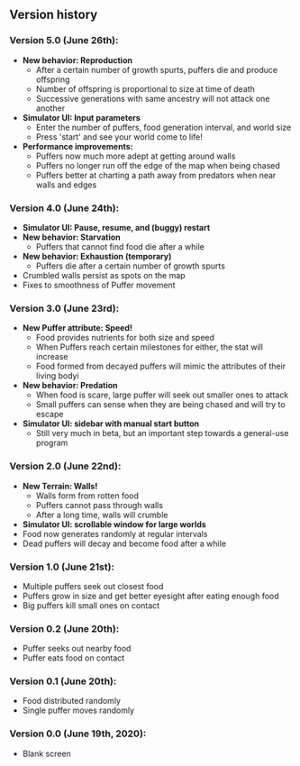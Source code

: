## Version history

### Version 5.0 (June 26th):
  - **New behavior: Reproduction**
    - After a certain number of growth spurts, puffers die and produce offspring 
    - Number of offspring is proportional to size at time of death
    - Successive generations with same ancestry will not attack one another
  - **Simulator UI: Input parameters**
    - Enter the number of puffers, food generation interval, and world size
    - Press 'start' and see your world come to life!
  - **Performance improvements:**
    - Puffers now much more adept at getting around walls
    - Puffers no longer run off the edge of the map when being chased
    - Puffers better at charting a path away from predators when near walls and edges

### Version 4.0 (June 24th):
  - **Simulator UI: Pause, resume, and (buggy) restart**
  - **New behavior: Starvation**
    - Puffers that cannot find food die after a while
  - **New behavior: Exhaustion (temporary)**
    - Puffers die after a certain number of growth spurts
  - Crumbled walls persist as spots on the map
  - Fixes to smoothness of Puffer movement

### Version 3.0 (June 23rd):
  - **New Puffer attribute: Speed!**
    - Food provides nutrients for both size and speed
    - When Puffers reach certain milestones for either, the stat will increase
    - Food formed from decayed puffers will mimic the attributes of their living bodyi
  - **New behavior: Predation**
    - When food is scare, large puffer will seek out smaller ones to attack
    - Small puffers can sense when they are being chased and will try to escape
  - **Simulator UI: sidebar with manual start button**
    - Still very much in beta, but an important step towards a general-use program

### Version 2.0 (June 22nd):
  - **New Terrain: Walls!**
    - Walls form from rotten food
    - Puffers cannot pass through walls
    - After a long time, walls will crumble
  - **Simulator UI: scrollable window for large worlds**
  - Food now generates randomly at regular intervals
  - Dead puffers will decay and become food after a while

### Version 1.0 (June 21st):
  - Multiple puffers seek out closest food
  - Puffers grow in size and get better eyesight after eating enough food
  - Big puffers kill small ones on contact

### Version 0.2 (June 20th):
  - Puffer seeks out nearby food
  - Puffer eats food on contact

### Version 0.1 (June 20th):
  - Food distributed randomly
  - Single puffer moves randomly

### Version 0.0 (June 19th, 2020):
  - Blank screen
